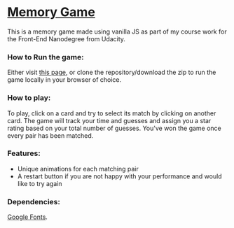 # [Memory Game](https://udacity-memory-game.surge.sh/)

This is a memory game made using vanilla JS as part of my course work for the Front-End Nanodegree from Udacity.

### How to Run the game:
Either visit [this page](https://udacity-memory-game.surge.sh/), or clone the repository/download the zip to run the game locally in your browser of choice.

### How to play:
To play, click on a card and try to select its match by clicking on another card. The game will track your time and guesses and assign you a star rating based on your total number of guesses. You've won the game once every pair has been matched.

### Features:
- Unique animations for each matching pair
- A restart button if you are not happy with your performance and would like to try again

### Dependencies:
[Google Fonts](https://fonts.google.com/).

